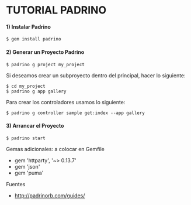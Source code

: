 # TUTORIAL PADRINO

#### 1) Instalar Padrino

    $ gem install padrino

#### 2) Generar un Proyecto Padrino

    $ padrino g project my_project

Si deseamos crear un subproyecto dentro del principal, hacer lo siguiente:

    $ cd my_project
    $ padrino g app gallery

Para crear los controladores usamos lo siguiente:

    $ padrino g controller sample get:index --app gallery

#### 3) Arrancar el Proyecto

    $ padrino start

Gemas adicionales: a colocar en Gemfile

+ gem 'httparty', '~> 0.13.7'
+ gem 'json'
+ gem 'puma'

Fuentes
+ http://padrinorb.com/guides/
